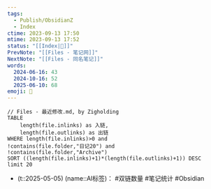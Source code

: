 ```yaml
---
tags:
  - Publish/ObsidianZ
  - Index
ctime: 2023-09-13 17:50
mtime: 2023-09-13 17:52
status: "[[Index|🧭]]"
PrevNote: "[[Files - 笔记网]]"
NextNote: "[[Files - 同名笔记]]"
words:
  2024-06-16: 43
  2024-10-16: 52
  2025-06-10: 68
emoji: 📣
---
```


```dataview
// Files - 最近修改.md, by Zigholding
TABLE
	length(file.inlinks) as 入链,
	length(file.outlinks) as 出链
WHERE length(file.inlinks)>0 and
!contains(file.folder,"日记20") and
!contains(file.folder,"Archive")
SORT ((length(file.inlinks)+1)*(length(file.outlinks)+1)) DESC
limit 20
```



- (t::2025-05-05) (name::AI标签)： #双链数量 #笔记统计 #Obsidian
